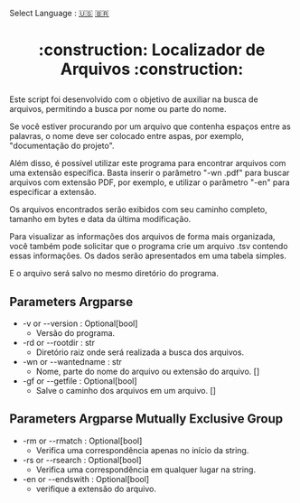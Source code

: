 Select Language : [:us:]() [:brazil:]()
<h1 align="center">
  <p align="center">:construction: Localizador de Arquivos :construction:</p>
</h1>

Este script foi desenvolvido com o objetivo de auxiliar na busca de arquivos, permitindo a busca por nome ou parte do nome.

Se você estiver procurando por um arquivo que contenha espaços entre as palavras, o nome deve ser colocado entre aspas, por exemplo, "documentação do projeto".

Além disso, é possível utilizar este programa para encontrar arquivos com uma extensão específica. Basta inserir o parâmetro "-wn .pdf" para buscar arquivos com extensão PDF, por exemplo, e utilizar o parâmetro "-en" para especificar a extensão.

Os arquivos encontrados serão exibidos com seu caminho completo, tamanho em bytes e data da última modificação.

Para visualizar as informações dos arquivos de forma mais organizada, você também pode solicitar que o programa crie um arquivo .tsv contendo essas informações. Os dados serão apresentados em uma tabela simples.

E o arquivo será salvo no mesmo diretório do programa.

## Parameters Argparse

- -v or --version : Optional[bool]
  - Versão do programa.
- -rd or --rootdir : str
  - Diretório raiz onde será realizada a busca dos arquivos.
- -wn or --wantedname : str
  - Nome, parte do nome do arquivo ou extensão do arquivo. []
- -gf or --getfile : Optional[bool]
  - Salve o caminho dos arquivos em um arquivo. []
        
## Parameters Argparse Mutually Exclusive Group

- -rm or --rmatch : Optional[bool]
  - Verifica uma correspondência apenas no início da string.
- -rs or --rsearch : Optional[bool]
  - Verifica uma correspondência em qualquer lugar na string.
- -en or --endswith : Optional[bool]
  - verifique a extensão do arquivo.
